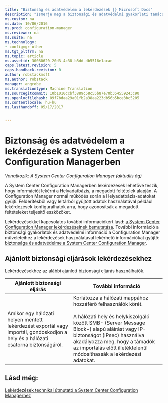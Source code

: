 ```yaml
---
title: "Biztonság és adatvédelem a lekérdezések |} Microsoft Docs"
description: "Ismerje meg a biztonsági és adatvédelmi gyakorlati tanácsok a helyadatbázisból információ lekérdezésekor."
ms.custom: na
ms.date: 10/06/2016
ms.prod: configuration-manager
ms.reviewer: na
ms.suite: na
ms.technology:
- configmgr-other
ms.tgt_pltfrm: na
ms.topic: article
ms.assetid: 30080620-20d3-4c38-b8dd-db5516e1acae
caps.latest.revision: 5
caps.handback.revision: 0
author: robstackmsft
ms.author: robstack
manager: angrobe
ms.translationtype: Machine Translation
ms.sourcegitcommit: 10b1010ccbf3889c58c55b87e70b354559243c90
ms.openlocfilehash: 09f7bdaa29a01fb2a38aa223db56b5bce3bc5205
ms.contentlocale: hu-hu
ms.lasthandoff: 05/17/2017


---
```

# <a name="security-and-privacy-for-queries-in-system-center-configuration-manager"></a>Biztonság és adatvédelem a lekérdezések a System Center Configuration Managerben

*Vonatkozik: A System Center Configuration Manager (aktuális ág)*

A System Center Configuration Managerben lekérdezések lehetővé teszik, hogy információt lekérni a Helyadatbázis, a megadott feltételek alapján. A Configuration Manager normál működés során a Helyadatbázis-adatokat gyűjti. Felderítésből vagy leltárból gyűjtött adatok használatával például lekérdezések konfigurálhatók arra, hogy azonosítsák a megadott feltételeket teljesítő eszközöket.  

 Lekérdezésekkel kapcsolatos további információkért lásd: [a System Center Configuration Manager lekérdezéseinek bemutatása](../../../core/servers/manage/introduction-to-queries.md). További információ a biztonsági gyakorlatok és adatvédelmi információ a Configuration Manager műveleteihez a lekérdezések használatával lekérhető információkat gyűjtő: [biztonsága és adatvédelme a System Center Configuration Manager](../../../core/plan-design/security/security-and-privacy.md).  

## <a name="security-best-practices-for-queries"></a>Ajánlott biztonsági eljárások lekérdezésekhez  
 Lekérdezésekhez az alábbi ajánlott biztonsági eljárás használhatók.  

|Ajánlott biztonsági eljárás|További információ|  
|----------------------------|----------------------|  
|Amikor egy hálózati helyen mentett lekérdezést exportál vagy importál, gondoskodjon a hely és a hálózati csatorna biztonságáról.|Korlátozza a hálózati mappához hozzáférő felhasználók körét.<br /><br /> A hálózati hely és helykiszolgáló között SMB- (Server Message Block-) alapú aláírást vagy IP-biztonságot (IPsec) használva akadályozza meg, hogy a támadók az importálás előtt illetéktelenül módosíthassák a lekérdezési adatokat.|  

## <a name="see-also"></a>Lásd még:  
 [Lekérdezések technikai útmutató a System Center Configuration Managerhez](../../../core/servers/manage/queries-technical-reference.md)


